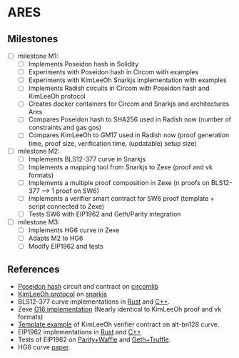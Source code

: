 # ARES

## Milestones
- [ ] milestone M1:
    - [ ] Implements Poseidon hash in Solidity
    - [ ] Experiments with Poseidon hash in Circom with examples
    - [ ] Experiments with KimLeeOh Snarkjs implementation with examples
    - [ ] Implements Radish circuits in Circom with Poseidon hash and KimLeeOh protocol
    - [ ] Creates docker containers for Circom and Snarkjs and architectures Ares
    - [ ] Compares Poseidon hash to SHA256 used in Radish now (number of constraints and gas gos)
    - [ ] Compares KimLeeOh to GM17 used in Radish now (proof generation time, proof size, verification time, (updatable) setup size)
- [ ] milestone M2:
    - [ ] Implements BLS12-377 curve in Snarkjs
    - [ ] Implements a mapping tool from Snarkjs to Zexe (proof and vk formats)
    - [ ] Implements a multiple proof composition in Zexe (n proofs on BLS12-377 --> 1 proof on SW6)
    - [ ] Implements a verifier smart contract for SW6 proof (template + script connected to Zexe)
    - [ ] Tests SW6 with EIP1962 and Geth/Parity integration
- [ ] milestone M3:
    - [ ] Implements HG6 curve in Zexe
    - [ ] Adapts M2 to HG6
    - [ ] Modify EIP1962 and tests

## References
- [Poseidon hash](https://eprint.iacr.org/2019/458.pdf) circuit and contract on [circomlib](https://github.com/iden3/circomlib)
- [KimLeeOh protocol](https://eprint.iacr.org/2019/586.pdf) on [snarkjs](https://github.com/iden3/snarkjs/tree/master/src)
- BLS12-377 curve implementations in [Rust](https://github.com/scipr-lab/zexe/tree/master/algebra/src) and [C++](https://github.com/EYBlockchain/zk-swap-libff/tree/ey/libff/algebra/curves/bls12_377).
- Zexe [G16 implementation](https://github.com/scipr-lab/zexe/tree/master/groth16/src) (Nearly identical to KimLeeOh proof and vk formats)
- [Template example](https://github.com/iden3/snarkjs/blob/master/templates/verifier_kimleeoh.sol) of KimLeeOh verifier contract on alt-bn128 curve.
- EIP1962 implementations in [Rust](https://github.com/matter-labs/eip1962) and [C++](https://github.com/matter-labs/eip1962_cpp)
- Tests of EIP1962 on [Parity+Waffle](https://github.com/matter-labs/eip1962_lib/tree/v0.9) and [Geth+Truffle](https://github.com/matter-labs/eip1962_lib/tree/v0.9).
- HG6 curve [paper]().
